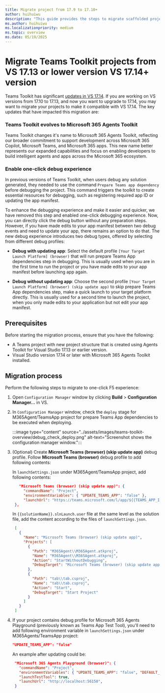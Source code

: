 ```yaml
---
title: Migrate project from 17.9 to 17.10+
author: huihuiwu
description: "This guide provides the steps to migrate scaffolded project from Microsoft Teams template using Teams Toolkit in VS 17.13 or lower version to Microsoft 365 Agents template using Microsoft 365 Agents Toolkit in VS 17.14 or higher version."
ms.author: huihuiwu
ms.localizationpriority: medium
ms.topic: overview
ms.date: 05/19/2025
---
```


# Migrate Teams Toolkit projects from VS 17.13 or lower version VS 17.14+ version

Teams Toolkit has significant [updates in VS 17.14](/visualstudio/releases/2022/release-notes). If you are working on VS versions from 17.10 to 17.13, and now you want to upgrade to 17.14, you may want to migrate your projects to make it compatible with VS 17.14. The key updates that have impacted this migration are:

### Teams Toolkit evolves to Microsoft 365 Agents Toolkit

Teams Toolkit changes it's name to Microsoft 365 Agents Toolkit, reflecting our broader commitment to support development across Microsoft 365 Copilot, Microsoft Teams, and Microsoft 365 apps. This new name better represents our expanded capabilities and focus on enabling developers to build intelligent agents and apps across the Microsoft 365 ecosystem.

### Enable one-click debug experience

In previous versions of Teams Toolkit, when users debug any solution generated, they needed to use the command `Prepare Teams app dependency` before debugging the project. This command triggers the toolkit to create essential resources for debugging, such as registering required app ID or updating the app manifest.

To enhance the debugging experience and make it easier and quicker, we have removed this step and enabled one-click debugging experience. Now, you can directly click the debug button without any preparation steps. However, if you have made edits to your app manifest between two debug events and need to update your app, there remains an option to do that. The new debug experience introduces two debug types, offered by selecting from different debug profiles:

- **Debug with updating app**: Select the default profile `[Your Target Launch Platform] (browser)` that will run prepare Teams App dependencies step in debugging. This is usually used when you are in the first time to run the project or you have made edits to your app manifest before launching app again.
  
- **Debug without updating app**: Choose the second profile `[Your Target Launch Platform] (browser) (skip update app)` to skip prepare Teams App dependencies step, make a quick launch to your target platform directly. This is usually used for a second time to launch the project, when you only made edits to your application but not edit your app manifest.

## Prerequisites

Before starting the migration process, ensure that you have the following:

* A Teams project with new project structure that is created using Agents Toolkit for Visual Studio 17.13 or earlier version.
* Visual Studio version 17.14 or later with Microsoft 365 Agents Toolkit installed.

## Migration process

Perform the following steps to migrate to one-click F5 experience:

1. Open `Configuration Manager` window by clicking **Build** > **Configuration Manager...** in VS.

2. In `Configuration Manager` window, check the `deploy` stage for M365Agent/TeamsApp project for prepare Teams App dependencies to be executed when deploying.

     :::image type="content" source="../assets/images/teams-toolkit-overview/debug_check_deploy.png" alt-text="Screenshot shows the configuration manager window.":::

3. (Optional) Create **Microsoft Teams (browser) (skip update app)** debug profile. Follow **Microsoft Teams (browser)** debug profile to add following contents:

   In `launchSettings.json` under M365Agent/TeamsApp project, add following contents:

   ```json
      "Microsoft Teams (browser) (skip update app)": {
        "commandName": "Project",
        "environmentVariables": { "UPDATE_TEAMS_APP": "false" },
        "launchUrl": "https://teams.microsoft.com/l/app/${{TEAMS_APP_ID}}?installAppPackage=true&webjoin=true&appTenantId=${{TEAMS_APP_TENANT_ID}}&login_hint=${{TEAMSFX_M365_USER_NAME}}"
    },
   ```
   In `{{solutionName}}.slnLaunch.user` file at the same level as the solution file, add the content according to the files of `launchSettings.json`.

   ```json
    [
      {
        "Name": "Microsoft Teams (browser) (skip update app)",
        "Projects": [
          {
            "Path": "M365Agent\\M365Agent.atkproj",
            "Name": "M365Agent\\M365Agent.atkproj",
            "Action": "StartWithoutDebugging",
            "DebugTarget": "Microsoft Teams (browser) (skip update app)"
          },
          {
            "Path": "tab\\tab.csproj",
            "Name": "tab\\tab.csproj",
            "Action": "Start",
            "DebugTarget": "Start Project"
          }
        ]
      }
    ]
   ```

4. If your project contains debug profile for Microsoft 365 Agents Playground (previously known as Teams App Test Tool), you'll need to add following environment variable in `launchSettings.json` under M365Agents/TeamsApp project:

     ```json
     "UPDATE_TEAMS_APP": "false"
     ```
    An example after updating could be:
  
     ```json
      "Microsoft 365 Agents Playground (browser)": {
        "commandName": "Project",
        "environmentVariables": { "UPDATE_TEAMS_APP": "false", "DEFAULT_CHANNEL_ID": "emulator" },
        "launchTestTool": true,
        "launchUrl": "http://localhost:56150",
      }
     ```
